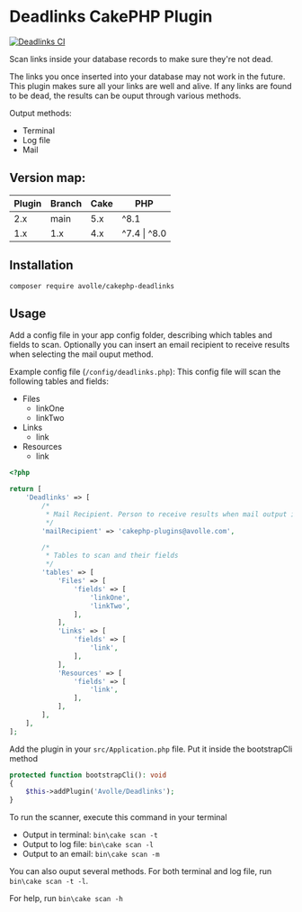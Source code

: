 # Deadlinks CakePHP Plugin

[![Deadlinks CI](https://github.com/mentisy/cakephp-deadlinks/actions/workflows/ci.yml/badge.svg)](https://github.com/mentisy/cakephp-deadlinks/actions/workflows/ci.yml)

Scan links inside your database records to make sure they're not dead.

The links you once inserted into your database may not work in the future. This plugin
makes sure all your links are well and alive.
If any links are found to be dead, the results can be ouput through various methods.

Output methods:
* Terminal
* Log file
* Mail

## Version map:
| Plugin | Branch | Cake | PHP          |
|--------|--------|------|--------------|
| 2.x    | main   | 5.x  | ^8.1         |
| 1.x    | 1.x    | 4.x  | ^7.4 \| ^8.0 |

## Installation
`composer require avolle/cakephp-deadlinks`

## Usage

Add a config file in your app config folder, describing which tables and fields to scan.
Optionally you can insert an email recipient to receive results when selecting the mail ouput method.

Example config file (`/config/deadlinks.php`):
This config file will scan the following tables and fields:
* Files
    * linkOne
    * linkTwo
* Links
    * link
* Resources
    * link

```php
<?php

return [
    'Deadlinks' => [
        /*
         * Mail Recipient. Person to receive results when mail output is selected
         */
        'mailRecipient' => 'cakephp-plugins@avolle.com',

        /*
         * Tables to scan and their fields
         */
        'tables' => [
            'Files' => [
                'fields' => [
                    'linkOne',
                    'linkTwo',
                ],
            ],
            'Links' => [
                'fields' => [
                    'link',
                ],
            ],
            'Resources' => [
                'fields' => [
                    'link',
                ],
            ],
        ],
    ],
];
```

Add the plugin in your `src/Application.php` file. Put it inside the bootstrapCli method
```php
protected function bootstrapCli(): void
{
    $this->addPlugin('Avolle/Deadlinks');
}
```

To run the scanner, execute this command in your terminal
* Output in terminal: `bin\cake scan -t`
* Output to log file: `bin\cake scan -l`
* Output to an email: `bin\cake scan -m`

You can also ouput several methods. For both terminal and log file, run `bin\cake scan -t -l`.

For help, run `bin\cake scan -h`
